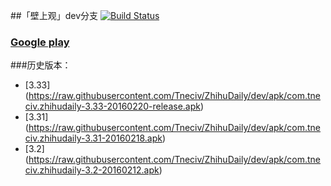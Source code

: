 ##「壁上观」dev分支  [![Build Status](https://travis-ci.org/Tneciv/ZhihuDaily.svg?branch=dev)](https://travis-ci.org/Tneciv/ZhihuDaily)

### [Google play](https://play.google.com/store/apps/details?id=com.tneciv.zhihudaily "Google play")

###历史版本：

* [3.33] (https://raw.githubusercontent.com/Tneciv/ZhihuDaily/dev/apk/com.tneciv.zhihudaily-3.33-20160220-release.apk)
* [3.31] (https://raw.githubusercontent.com/Tneciv/ZhihuDaily/dev/apk/com.tneciv.zhihudaily-3.31-20160218.apk)
* [3.2] (https://raw.githubusercontent.com/Tneciv/ZhihuDaily/dev/apk/com.tneciv.zhihudaily-3.2-20160212.apk)